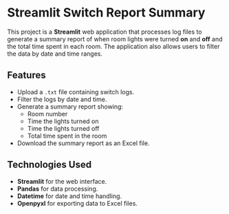# Streamlit Switch Report Summary

This project is a **Streamlit** web application that processes log files to generate a summary report of when room lights were turned **on** and **off** and the total time spent in each room. The application also allows users to filter the data by date and time ranges.

## Features
- Upload a `.txt` file containing switch logs.
- Filter the logs by date and time.
- Generate a summary report showing:
  - Room number
  - Time the lights turned on
  - Time the lights turned off
  - Total time spent in the room
- Download the summary report as an Excel file.

## Technologies Used
- **Streamlit** for the web interface.
- **Pandas** for data processing.
- **Datetime** for date and time handling.
- **Openpyxl** for exporting data to Excel files.
